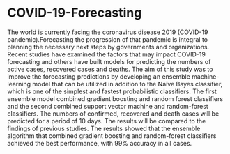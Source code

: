 # COVID-19-Forecasting

The world is currently facing the coronavirus disease 2019 (COVID-19 pandemic).Forecasting the progression of that pandemic is integral to planning the necessary next steps by governments and organizations. Recent studies have examined the factors that may impact COVID-19 forecasting and others have built models for predicting the numbers of active cases, recovered cases and deaths. The aim of this study was to improve the forecasting predictions by developing an ensemble machine-learning model that can be utilized in addition to the Naïve Bayes classifier, which is one of the simplest and fastest probabilistic classifiers. The first ensemble model combined gradient boosting and random forest classifiers and the second combined support vector machine and random-forest classifiers. The numbers of confirmed, recovered and death cases will be predicted for a period of 10 days. The results will be compared to the findings of previous studies. The results showed that the ensemble algorithm that combined gradient boosting and random-forest classifiers achieved the best performance, with 99% accuracy in all cases.
